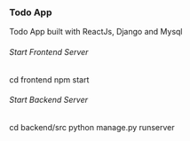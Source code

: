 ### Todo App
Todo App built with ReactJs, Django and Mysql  

###### Start Frontend Server
cd frontend
npm start

######  Start Backend Server
cd backend/src 
python manage.py runserver